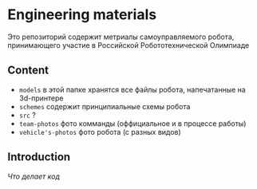 Engineering materials
====

Это  репозиторий содержит метриалы самоуправляемого робота, принимающего участие в Российской Робототехнической Олимпиаде 

## Content

* `models` в этой папке хранятся все файлы робота, напечатанные на 3d-принтере
* `schemes` содержит принципиальные схемы робота
* `src` ?
* `team-photos` фото комманды (оффициальное и в процессе работы)
* `vehicle's-photos` фото робота (с разных видов)

## Introduction

_Что делает код_

 